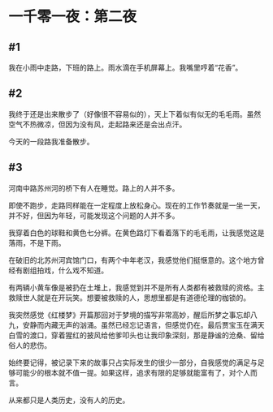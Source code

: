 # 一千零一夜：第二夜

## #1

我在小雨中走路，下班的路上。雨水滴在手机屏幕上。我嘴里哼着“花香”。

## #2

我终于还是出来散步了（好像很不容易似的），天上下着似有似无的毛毛雨。虽然空气不热微凉，但因为没有风，走起路来还是会出点汗。

今天的一段路我准备散步。

## #3

河南中路苏州河的桥下有人在睡觉。路上的人并不多。

即使不跑步，走路同样能在一定程度上放松身心。现在的工作节奏就是一坐一天，并不好，但因为年轻，可能发现这个问题的人并不多。

我穿着白色的球鞋和黄色七分裤。在黄色路灯下看着落下的毛毛雨，让我感觉这是落雨，不是下雨。

在破旧的北苏州河宾馆门口，有两个中年老汉，我感觉他们挺惬意的。这个地方曾经有剧组拍戏，什么戏不知道。

有两辆小黄车像是被扔在土堆上，我感觉到并不是所有人类都有被救赎的资格。主救赎世人就是在开玩笑。想要被救赎的人，思想里都是有道德伦理的枷锁的。

我突然感觉《红楼梦》开篇那回对于梦境的描写非常高妙，醒后所梦之事忘却八九，安静而内藏无声的汹涌。虽然已经忘记语言，但感觉仍在。最后贾宝玉在满天白雪的渡口，穿着猩红的披风给他爹叩头也让我印象深刻，那是静谧的沧桑、留给俗人的悲伤。

始终要记得，被记录下来的故事只占实际发生的很少一部分，自我感觉的满足与足够可能少的根本就不值一提。如果这样，追求有限的足够就能富有了，对个人而言。

从来都只是人类历史，没有人的历史。
